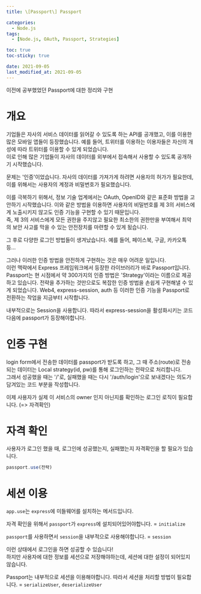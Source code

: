 ```yaml
---
title: \[Passport\] Passport

categories:
  - Node.js
tags:
  - [Node.js, OAuth, Passport, Strategies]

toc: true
toc-sticky: true

date: 2021-09-05
last_modified_at: 2021-09-05
---
```


이전에 공부했었던 Passport에 대한 정리와 구현

# 개요

 기업들은 자사의 서비스 데이터를 읽어갈 수 있도록 하는 API를 공개했고, 이를 이용한 많은 모바일 앱들이 등장했습니다. 예를 들어, 트위터를 이용하는 이용자들은 자신의 개성에 따라 트위터를 이용할 수 있게 되었습니다.  
 이로 인해 많은 기업들이 자사의 데이터를 외부에서 접속해서 사용할 수 있도록 공개하기 시작했습니다.

 문제는 '인증'이었습니다. 자사의 데이터를 가져가게 하려면 사용자의 허가가 필요한데, 이를 위해서는 사용자의 계정과 비밀번호가 필요했습니다.

 이를 극복하기 위해서, 정보 기술 업계에서는 OAuth, OpenID와 같은 표준화 방법을 고안하기 시작했습니다. 이와 같은 방법을 이용하면 사용자의 비밀번호를 제 3의 서비스에게 노출시키지 않고도 인증 기능을 구현할 수 있기 때문입니다.  
 즉, 제 3의 서비스에게 모든 권한을 주지않고 필요한 최소한의 권한만을 부여해서 최악의 보안 사고를 막을 수 있는 안전장치를 마련할 수 있게 됬습니다.

 그 후로 다양한 로그인 방법들이 생겨났습니다. 예를 들어, 페이스북, 구글, 카카오톡 등...

 그러나 이러한 인증 방법을 안전하게 구현하는 것은 매우 어려운 일입니다.  
 이런 맥락에서 Express 프레임워크에서 등장한 라이브러리가 바로 Passport입니다. Passport는 현 시점에서 약 300가지의 인증 방법은 'Strategy'이라는 이름으로 제공하고 있습니다. 전략을 추가하는 것만으로도 복잡한 인증 방법을 손쉽게 구현해낼 수 있게 되었습니다. Web4, express-session, auth 등 이러한 인증 기능을 Passport로 전환하는 작업을 지금부터 시작합니다.

 내부적으로는 Session을 사용합니다. 따라서 express-session을 활성화시키는 코드 다음에 passport가 등장해야합니다.

# 인증 구현

login form에서 전송한 데이터를 passport가 받도록 하고, 그 때 주소(route)로 전송되는 데이터는 Local strategy(id, pw)를 통해 로그인하는 전략으로 처리합니다.  
그래서 성공했을 때는 '/'로, 실패했을 때는 다시 '/auth/login'으로 보내겠다는 의도가 담겨있는 코드 부분을 작성합니다.

이제 사용자가 실제 이 서비스의 owner 인지 아닌지를 확인하는 로그인 로직이 필요합니다. (=> 자격확인)

# 자격 확인

사용자가 로그인 했을 때, 로그인에 성공했는지, 실패했는지 자격확인을 할 필요가 있습니다.
```js
passport.use(전략)
```

# 세션 이용

`app.use`는 `express`에 미들웨어를 설치하는 메서드입니다.

자격 확인을 위해서 `passport`가 `express`에 설치되어있어야합니다. = `initialize`

`passport`를 사용하면서 `session`을 내부적으로 사용해야합니다. = `session`

이런 상태에서 로그인을 하면 성공할 수 있습니다!  
하지만 사용자에 대한 정보를 세션으로 저장해야하는데, 세션에 대한 설정이 되어있지 않습니다.

Passport는 내부적으로 세션을 이용해야합니다. 따라서 세션을 처리할 방법이 필요합니다. = `serializeUser`, `deserializeUser`

